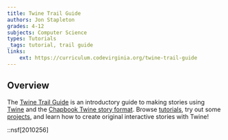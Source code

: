 ```yaml
---
title: Twine Trail Guide
authors: Jon Stapleton
grades: 4-12
subjects: Computer Science
types: Tutorials
_tags: tutorial, trail guide
links:
    ext: https://curriculum.codevirginia.org/twine-trail-guide
---
```


## Overview

The [Twine Trail Guide](https://curriculum.codevirginia.org/twine-trail-guide) is an introductory guide to making stories using [Twine](https://twinery.org/) and the [Chapbook Twine story format](https://klembot.github.io/chapbook/). Browse [tutorials](https://curriculum.codevirginia.org/twine-trail-guide/locations), try out some [projects](https://curriculum.codevirginia.org/twine-trail-guide/trails), and learn how to create original interactive stories with Twine!

::nsf[2010256]